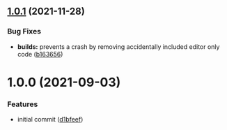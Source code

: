 ## [1.0.1](https://github.com/ashblue/unity-quest-journal/compare/v1.0.0...v1.0.1) (2021-11-28)


### Bug Fixes

* **builds:** prevents a crash by removing accidentally included editor only code ([b163656](https://github.com/ashblue/unity-quest-journal/commit/b16365679b7a23c848271325e8a5e6d90a07f016))

# 1.0.0 (2021-09-03)


### Features

* initial commit ([d1bfeef](https://github.com/ashblue/unity-quest-journal/commit/d1bfeef78371bb6486938e3c72a21d3a4fc30303))
